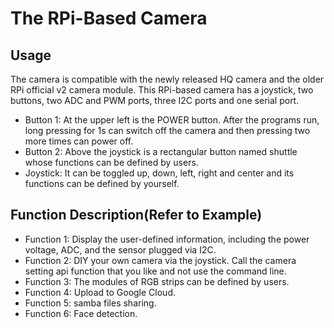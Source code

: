 # The RPi-Based Camera
## Usage
The camera is compatible with the newly released HQ camera and the older RPi official v2 camera module. This RPi-based camera has a joystick, two buttons, two ADC and PWM ports, three I2C ports and one serial port. 
- Button 1: At the upper left is the POWER button. After the programs run, long pressing for 1s can switch off the camera and then pressing two more times can power off.
- Button 2: Above the joystick is a rectangular button named shuttle whose functions can be defined by users.
- Joystick: It can be toggled up, down, left, right and center and its functions can be defined by yourself.

## Function Description(Refer to Example)
- Function 1: Display the user-defined information, including the power voltage, ADC, and the sensor plugged via I2C. 
- Function 2: DIY your own camera via the joystick. Call the camera setting api function that you like and not use the command line.
- Function 3: The modules of RGB strips can be defined by users.
- Function 4: Upload to Google Cloud.
- Function 5: samba files sharing.
- Function 6: Face detection.
